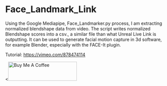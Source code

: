 # Face_Landmark_Link

Using the Google Mediapipe, Face_Landmarker.py process, I am extracting normalized blendshape data from video. The script writes normalized Blendshape scores into a csv., a similar file than what Unreal Live Link is outputting.
It can be used to generate facial motion capture in 3d software, for example Blender, especially with the FACE-It plugin.

Tutorial: https://vimeo.com/878474114

<<a href="https://www.buymeacoffee.com/qaanaaq" target="_blank"><img src="https://cdn.buymeacoffee.com/buttons/v2/default-yellow.png" alt="Buy Me A Coffee" style="height: 60px !important;width: 217px !important;" ></a>

